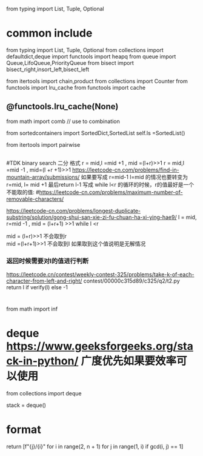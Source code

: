 from typing import List, Tuple, Optional
# common include
from typing import List, Tuple, Optional
from collections import defaultdict,deque
import functools
import heapq
from queue import Queue,LifoQueue,PriorityQueue
from bisect import bisect_right,insort_left,bisect_left

from itertools import chain,product
from collections import Counter
from functools import lru_cache
from functools import cache
##  @functools.lru_cache(None) 

from math import comb // use to combination

from sortedcontainers import SortedDict,SortedList
self.ls =SortedList()


from itertools import pairwise


## 
#TDK binary search 二分 格式
r = mid,l =mid +1 , mid =(l+r)>>1
r = mid,l =mid -1 , mid=(l +r +1)>>1
https://leetcode-cn.com/problems/find-in-mountain-array/submissions/
如果要写成
r=mid-1 l=mid 的情况也要转变为 r=mid, l= mid +1  最后return l-1
写成 while l<r 的循环的时候，r的值最好是一个不能取的值:  #https://leetcode-cn.com/problems/maximum-number-of-removable-characters/

https://leetcode-cn.com/problems/longest-duplicate-substring/solution/gong-shui-san-xie-zi-fu-chuan-ha-xi-ying-hae9/
l = mid, r=mid -1  , mid = (l+r+1) >>1  while l <r  

mid = (l+r)>>1 不会取到r  
mid =(l+r+1)>>1 不会取到l  如果取到这个值说明是无解情况

### 返回时候需要对l的值进行判断
https://leetcode.cn/contest/weekly-contest-325/problems/take-k-of-each-character-from-left-and-right/
contest/00000c315d89/c325/q2/t2.py  
        return l if verify(l) else -1
#

from math import inf

# deque  https://www.geeksforgeeks.org/stack-in-python/   广度优先如果要效率可以使用
from collections import deque
 
stack = deque()

# format 
return [f"{j}/{i}" for i in range(2, n + 1) for j in range(1, i) if gcd(i, j) == 1]